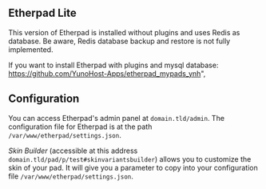 ## Etherpad Lite

This version of Etherpad is installed without plugins and uses Redis as database.
Be aware, Redis database backup and restore is not fully implemented.

If you want to install Etherpad with plugins and mysql database: https://github.com/YunoHost-Apps/etherpad_mypads_ynh",

## Configuration

You can access Etherpad's admin panel at `domain.tld/admin`. The configuration file for Etherpad is at the path `/var/www/etherpad/settings.json`.

*Skin Builder* (accessible at this address `domain.tld/pad/p/test#skinvariantsbuilder`) allows you to customize the skin of your pad. It will give you a parameter to copy into your configuration file `/var/www/etherpad/settings.json`.
